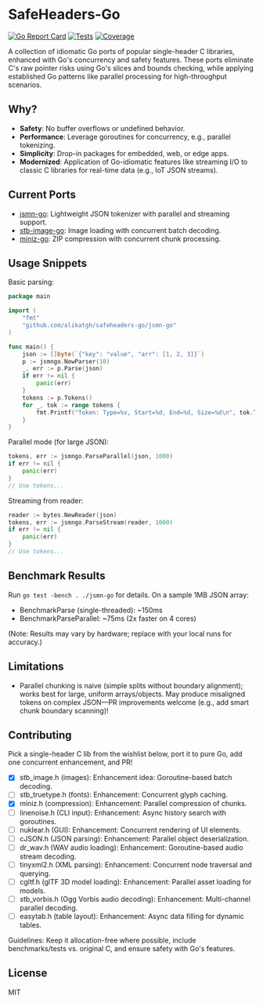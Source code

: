 # SafeHeaders-Go

[![Go Report Card](https://goreportcard.com/badge/github.com/alikatgh/safeheaders-go/jsmn-go)](https://goreportcard.com/report/github.com/alikatgh/safeheaders-go/jsmn-go)
[![Tests](https://github.com/alikatgh/safeheaders-go/actions/workflows/go-ci.yaml/badge.svg)](https://github.com/alikatgh/safeheaders-go/actions/workflows/go-ci.yaml)
[![Coverage](https://codecov.io/gh/alikatgh/safeheaders-go/branch/main/graph/badge.svg)](https://codecov.io/gh/alikatgh/safeheaders-go)

A collection of idiomatic Go ports of popular single-header C libraries, enhanced with Go's concurrency and safety features. These ports eliminate C's raw pointer risks using Go's slices and bounds checking, while applying established Go patterns like parallel processing for high-throughput scenarios.

## Why?
- **Safety**: No buffer overflows or undefined behavior.
- **Performance**: Leverage goroutines for concurrency, e.g., parallel tokenizing.
- **Simplicity**: Drop-in packages for embedded, web, or edge apps.
- **Modernized**: Application of Go-idiomatic features like streaming I/O to classic C libraries for real-time data (e.g., IoT JSON streams).

## Current Ports
- [jsmn-go](./jsmn-go): Lightweight JSON tokenizer with parallel and streaming support.
- [stb-image-go](./stb-image-go): Image loading with concurrent batch decoding.
- [miniz-go](./miniz-go): ZIP compression with concurrent chunk processing.

## Usage Snippets
Basic parsing:
```go
package main

import (
	"fmt"
	"github.com/alikatgh/safeheaders-go/jsmn-go"
)

func main() {
	json := []byte(`{"key": "value", "arr": [1, 2, 3]}`)
	p := jsmngo.NewParser(10)
	_, err := p.Parse(json)
	if err != nil {
		panic(err)
	}
	tokens := p.Tokens()
	for _, tok := range tokens {
		fmt.Printf("Token: Type=%v, Start=%d, End=%d, Size=%d\n", tok.Type, tok.Start, tok.End, tok.Size)
	}
}
```

Parallel mode (for large JSON):
```go
tokens, err := jsmngo.ParseParallel(json, 1000)
if err != nil {
	panic(err)
}
// Use tokens...
```

Streaming from reader:
```go
reader := bytes.NewReader(json)
tokens, err := jsmngo.ParseStream(reader, 1000)
if err != nil {
	panic(err)
}
// Use tokens...
```

## Benchmark Results
Run `go test -bench . ./jsmn-go` for details. On a sample 1MB JSON array:
- BenchmarkParse (single-threaded): ~150ms
- BenchmarkParseParallel: ~75ms (2x faster on 4 cores)

(Note: Results may vary by hardware; replace with your local runs for accuracy.)

## Limitations
- Parallel chunking is naive (simple splits without boundary alignment); works best for large, uniform arrays/objects. May produce misaligned tokens on complex JSON—PR improvements welcome (e.g., add smart chunk boundary scanning)!

## Contributing
Pick a single-header C lib from the wishlist below, port it to pure Go, add one concurrent enhancement, and PR!

- [x] stb_image.h (images): Enhancement idea: Goroutine-based batch decoding.
- [ ] stb_truetype.h (fonts): Enhancement: Concurrent glyph caching.
- [x] miniz.h (compression): Enhancement: Parallel compression of chunks.
- [ ] linenoise.h (CLI input): Enhancement: Async history search with goroutines.
- [ ] nuklear.h (GUI): Enhancement: Concurrent rendering of UI elements.
- [ ] cJSON.h (JSON parsing): Enhancement: Parallel object deserialization.
- [ ] dr_wav.h (WAV audio loading): Enhancement: Goroutine-based audio stream decoding.
- [ ] tinyxml2.h (XML parsing): Enhancement: Concurrent node traversal and querying.
- [ ] cgltf.h (glTF 3D model loading): Enhancement: Parallel asset loading for models.
- [ ] stb_vorbis.h (Ogg Vorbis audio decoding): Enhancement: Multi-channel parallel decoding.
- [ ] easytab.h (table layout): Enhancement: Async data filling for dynamic tables.

Guidelines: Keep it allocation-free where possible, include benchmarks/tests vs. original C, and ensure safety with Go's features.

## License
MIT
